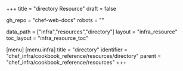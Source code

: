 +++
title = "directory Resource"
draft = false

gh_repo = "chef-web-docs"
robots = ""

data_path = ["infra","resources","directory"]
layout = "infra_resource"
toc_layout = "infra_resource_toc"


[menu]
  [menu.infra]
    title = "directory"
    identifier = "chef_infra/cookbook_reference/resources/directory"
    parent = "chef_infra/cookbook_reference/resources"
+++

<!-- The contents of this page are automatically generated from the directory.yaml file in the data directory. -->
<!-- To suggest a change, edit the https://github.com/chef/chef/blob/master/lib/chef/resource/directory.rb file
      and submit a pull request to the https://github.com/chef/chef repository. -->
